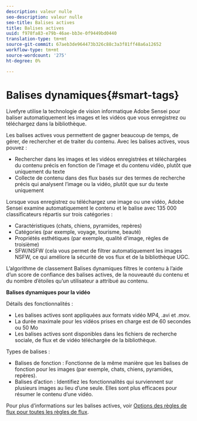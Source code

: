 ```yaml
---
description: valeur nulle
seo-description: valeur nulle
seo-title: Balises actives
title: Balises actives
uuid: f978fa83-e79b-46ae-bb3e-0f9449bd0440
translation-type: tm+mt
source-git-commit: 67aeb3de964473b326c88c3a3f81ff48a6a12652
workflow-type: tm+mt
source-wordcount: '275'
ht-degree: 0%

---
```



# Balises dynamiques{#smart-tags}

Livefyre utilise la technologie de vision informatique Adobe Sensei pour baliser automatiquement les images et les vidéos que vous enregistrez ou téléchargez dans la bibliothèque.

Les balises actives vous permettent de gagner beaucoup de temps, de gérer, de rechercher et de traiter du contenu. Avec les balises actives, vous pouvez :

* Rechercher dans les images et les vidéos enregistrées et téléchargées du contenu précis en fonction de l’image et du contenu vidéo, plutôt que uniquement du texte
* Collecte de contenu dans des flux basés sur des termes de recherche précis qui analysent l’image ou la vidéo, plutôt que sur du texte uniquement

Lorsque vous enregistrez ou téléchargez une image ou une vidéo, Adobe Sensei examine automatiquement le contenu et le balise avec 135 000 classificateurs répartis sur trois catégories :

* Caractéristiques (chats, chiens, pyramides, repères)
* Catégories (par exemple, voyage, tourisme, beauté)
* Propriétés esthétiques (par exemple, qualité d&#39;image, règles de troisième)
* SFW/NSFW (cela vous permet de filtrer automatiquement les images NSFW, ce qui améliore la sécurité de vos flux et de la bibliothèque UGC.

L’algorithme de classement Balises dynamiques filtres le contenu à l’aide d’un score de confiance des balises actives, de la nouveauté du contenu et du nombre d’étoiles qu’un utilisateur a attribué au contenu.

**Balises dynamiques pour la vidéo**

Détails des fonctionnalités :

* Les balises actives sont appliquées aux formats vidéo MP4, .avi et .mov.
* La durée maximale pour les vidéos prises en charge est de 60 secondes ou 50 Mo
* Les balises actives sont disponibles dans les fichiers de recherche sociale, de flux et de vidéo téléchargée de la bibliothèque.

Types de balises :

* Balises de fonction : Fonctionne de la même manière que les balises de fonction pour les images (par exemple, chats, chiens, pyramides, repères).
* Balises d’action : Identifiez les fonctionnalités qui surviennent sur plusieurs images au lieu d’une seule. Elles sont plus efficaces pour résumer le contenu d’une vidéo.

Pour plus d’informations sur les balises actives, voir [Options des règles de flux pour toutes les règles de flux](../../c-streams/c-stream-rule-options-for-all-stream-rules.md#c_stream_rule_options_for_all_stream_rules).
